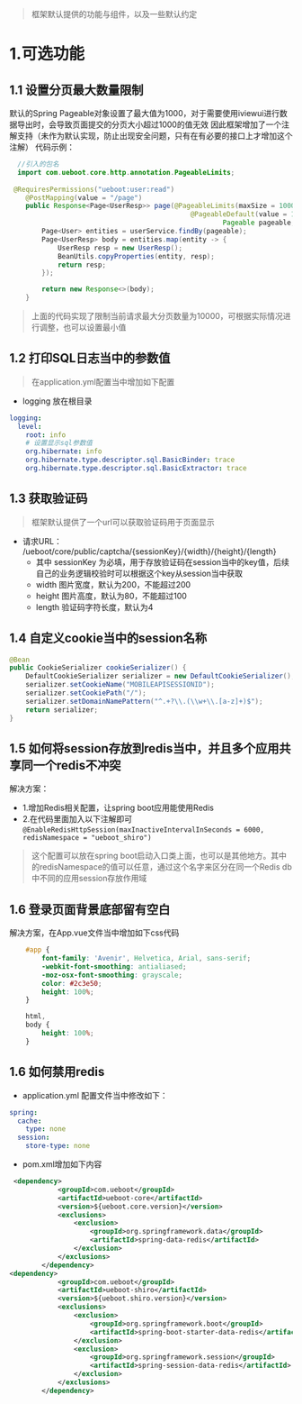 > 框架默认提供的功能与组件，以及一些默认约定

# 1.可选功能
## 1.1 设置分页最大数量限制

默认的Spring Pageable对象设置了最大值为1000，对于需要使用iviewui进行数据导出时，会导致页面提交的分页大小超过1000的值无效
因此框架增加了一个注解支持（未作为默认实现，防止出现安全问题，只有在有必要的接口上才增加这个注解）
代码示例：
```java
  //引入的包名
  import com.ueboot.core.http.annotation.PageableLimits;
  
 @RequiresPermissions("ueboot:user:read")
    @PostMapping(value = "/page")
    public Response<Page<UserResp>> page(@PageableLimits(maxSize = 10000)
                                             @PageableDefault(value = 15, sort = { "id" }, direction = Sort.Direction.DESC)
                                                     Pageable pageable, @RequestBody(required = false) UserFindReq req){
        Page<User> entities = userService.findBy(pageable);
        Page<UserResp> body = entities.map(entity -> {
            UserResp resp = new UserResp();
            BeanUtils.copyProperties(entity, resp);
            return resp;
        });

        return new Response<>(body);
    }

```
> 上面的代码实现了限制当前请求最大分页数量为10000，可根据实际情况进行调整，也可以设置最小值

## 1.2 打印SQL日志当中的参数值
> 在application.yml配置当中增加如下配置

- logging 放在根目录
``` yaml
logging:
  level:
    root: info
    # 设置显示sql参数值
    org.hibernate: info
    org.hibernate.type.descriptor.sql.BasicBinder: trace
    org.hibernate.type.descriptor.sql.BasicExtractor: trace
```
## 1.3 获取验证码
> 框架默认提供了一个url可以获取验证码用于页面显示

- 请求URL： /ueboot/core/public/captcha/{sessionKey}/{width}/{height}/{length}
  - 其中 sessionKey 为必填，用于存放验证码在session当中的key值，后续自己的业务逻辑校验时可以根据这个key从session当中获取
  - width 图片宽度，默认为200，不能超过200
  - height 图片高度，默认为80，不能超过100
  - length 验证码字符长度，默认为4

## 1.4 自定义cookie当中的session名称 

```java
@Bean
public CookieSerializer cookieSerializer() {
    DefaultCookieSerializer serializer = new DefaultCookieSerializer();
    serializer.setCookieName("MOBILEAPISESSIONID");
    serializer.setCookiePath("/");
    serializer.setDomainNamePattern("^.+?\\.(\\w+\\.[a-z]+)$");
    return serializer;
}

```

## 1.5 如何将session存放到redis当中，并且多个应用共享同一个redis不冲突
解决方案：
  - 1.增加Redis相关配置，让spring boot应用能使用Redis 
  - 2.在代码里面加入以下注解即可`@EnableRedisHttpSession(maxInactiveIntervalInSeconds = 6000, redisNamespace = "ueboot_shiro")`
  > 这个配置可以放在spring boot启动入口类上面，也可以是其他地方。其中的redisNamespace的值可以任意，通过这个名字来区分在同一个Redis db中不同的应用session存放作用域
  
## 1.6 登录页面背景底部留有空白
解决方案，在App.vue文件当中增加如下css代码
```css
    #app {
        font-family: 'Avenir', Helvetica, Arial, sans-serif;
        -webkit-font-smoothing: antialiased;
        -moz-osx-font-smoothing: grayscale;
        color: #2c3e50;
        height: 100%;
    }

    html,
    body {
        height: 100%;
    }
```

## 1.6 如何禁用redis
- application.yml 配置文件当中修改如下：
``` yaml
spring:
  cache:
    type: none
  session:
    store-type: none
```
- pom.xml增加如下内容
``` xml
 <dependency>
            <groupId>com.ueboot</groupId>
            <artifactId>ueboot-core</artifactId>
            <version>${ueboot.core.version}</version>
            <exclusions>
                <exclusion>
                    <groupId>org.springframework.data</groupId>
                    <artifactId>spring-data-redis</artifactId>
                </exclusion>
            </exclusions>
        </dependency>
<dependency>
            <groupId>com.ueboot</groupId>
            <artifactId>ueboot-shiro</artifactId>
            <version>${ueboot.shiro.version}</version>
            <exclusions>
                <exclusion>
                    <groupId>org.springframework.boot</groupId>
                    <artifactId>spring-boot-starter-data-redis</artifactId>
                </exclusion>
                <exclusion>
                    <groupId>org.springframework.session</groupId>
                    <artifactId>spring-session-data-redis</artifactId>
                </exclusion>
            </exclusions>
        </dependency>

```
